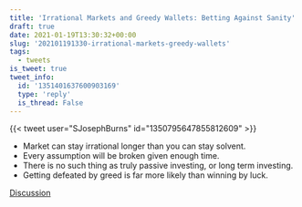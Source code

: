 ```yaml
---
title: 'Irrational Markets and Greedy Wallets: Betting Against Sanity'
draft: true
date: 2021-01-19T13:30:32+00:00
slug: '202101191330-irrational-markets-greedy-wallets'
tags:
  - tweets
is_tweet: true
tweet_info:
  id: '1351401637600903169'
  type: 'reply'
  is_thread: False
---
```




{{< tweet user="SJosephBurns" id="1350795647855812609" >}}

- Market can stay irrational longer than you can stay solvent.
- Every assumption will be broken given enough time. 
- There is no such thing as truly passive investing, or long term investing.
- Getting defeated by greed is far more likely than winning by luck.

[Discussion](https://x.com/sytelus/status/1351401637600903169)
